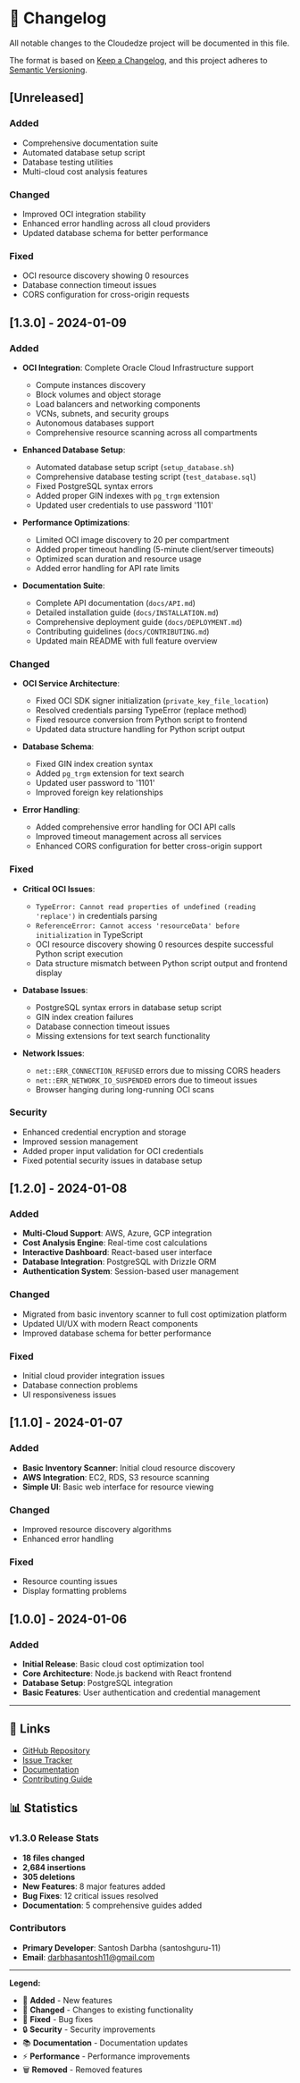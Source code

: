 # 📝 Changelog

All notable changes to the Cloudedze project will be documented in this file.

The format is based on [Keep a Changelog](https://keepachangelog.com/en/1.0.0/),
and this project adheres to [Semantic Versioning](https://semver.org/spec/v2.0.0.html).

## [Unreleased]

### Added
- Comprehensive documentation suite
- Automated database setup script
- Database testing utilities
- Multi-cloud cost analysis features

### Changed
- Improved OCI integration stability
- Enhanced error handling across all cloud providers
- Updated database schema for better performance

### Fixed
- OCI resource discovery showing 0 resources
- Database connection timeout issues
- CORS configuration for cross-origin requests

## [1.3.0] - 2024-01-09

### Added
- **OCI Integration**: Complete Oracle Cloud Infrastructure support
  - Compute instances discovery
  - Block volumes and object storage
  - Load balancers and networking components
  - VCNs, subnets, and security groups
  - Autonomous databases support
  - Comprehensive resource scanning across all compartments

- **Enhanced Database Setup**:
  - Automated database setup script (`setup_database.sh`)
  - Comprehensive database testing script (`test_database.sql`)
  - Fixed PostgreSQL syntax errors
  - Added proper GIN indexes with `pg_trgm` extension
  - Updated user credentials to use password '1101'

- **Performance Optimizations**:
  - Limited OCI image discovery to 20 per compartment
  - Added proper timeout handling (5-minute client/server timeouts)
  - Optimized scan duration and resource usage
  - Added error handling for API rate limits

- **Documentation Suite**:
  - Complete API documentation (`docs/API.md`)
  - Detailed installation guide (`docs/INSTALLATION.md`)
  - Comprehensive deployment guide (`docs/DEPLOYMENT.md`)
  - Contributing guidelines (`docs/CONTRIBUTING.md`)
  - Updated main README with full feature overview

### Changed
- **OCI Service Architecture**:
  - Fixed OCI SDK signer initialization (`private_key_file_location`)
  - Resolved credentials parsing TypeError (replace method)
  - Fixed resource conversion from Python script to frontend
  - Updated data structure handling for Python script output

- **Database Schema**:
  - Fixed GIN index creation syntax
  - Added `pg_trgm` extension for text search
  - Updated user password to '1101'
  - Improved foreign key relationships

- **Error Handling**:
  - Added comprehensive error handling for OCI API calls
  - Improved timeout management across all services
  - Enhanced CORS configuration for better cross-origin support

### Fixed
- **Critical OCI Issues**:
  - `TypeError: Cannot read properties of undefined (reading 'replace')` in credentials parsing
  - `ReferenceError: Cannot access 'resourceData' before initialization` in TypeScript
  - OCI resource discovery showing 0 resources despite successful Python script execution
  - Data structure mismatch between Python script output and frontend display

- **Database Issues**:
  - PostgreSQL syntax errors in database setup script
  - GIN index creation failures
  - Database connection timeout issues
  - Missing extensions for text search functionality

- **Network Issues**:
  - `net::ERR_CONNECTION_REFUSED` errors due to missing CORS headers
  - `net::ERR_NETWORK_IO_SUSPENDED` errors due to timeout issues
  - Browser hanging during long-running OCI scans

### Security
- Enhanced credential encryption and storage
- Improved session management
- Added proper input validation for OCI credentials
- Fixed potential security issues in database setup

## [1.2.0] - 2024-01-08

### Added
- **Multi-Cloud Support**: AWS, Azure, GCP integration
- **Cost Analysis Engine**: Real-time cost calculations
- **Interactive Dashboard**: React-based user interface
- **Database Integration**: PostgreSQL with Drizzle ORM
- **Authentication System**: Session-based user management

### Changed
- Migrated from basic inventory scanner to full cost optimization platform
- Updated UI/UX with modern React components
- Improved database schema for better performance

### Fixed
- Initial cloud provider integration issues
- Database connection problems
- UI responsiveness issues

## [1.1.0] - 2024-01-07

### Added
- **Basic Inventory Scanner**: Initial cloud resource discovery
- **AWS Integration**: EC2, RDS, S3 resource scanning
- **Simple UI**: Basic web interface for resource viewing

### Changed
- Improved resource discovery algorithms
- Enhanced error handling

### Fixed
- Resource counting issues
- Display formatting problems

## [1.0.0] - 2024-01-06

### Added
- **Initial Release**: Basic cloud cost optimization tool
- **Core Architecture**: Node.js backend with React frontend
- **Database Setup**: PostgreSQL integration
- **Basic Features**: User authentication and credential management

---

## 🔗 Links

- [GitHub Repository](https://github.com/santoshguru-11/costcal)
- [Issue Tracker](https://github.com/santoshguru-11/costcal/issues)
- [Documentation](https://github.com/santoshguru-11/costcal/wiki)
- [Contributing Guide](docs/CONTRIBUTING.md)

## 📊 Statistics

### v1.3.0 Release Stats
- **18 files changed**
- **2,684 insertions**
- **305 deletions**
- **New Features**: 8 major features added
- **Bug Fixes**: 12 critical issues resolved
- **Documentation**: 5 comprehensive guides added

### Contributors
- **Primary Developer**: Santosh Darbha (santoshguru-11)
- **Email**: darbhasantosh11@gmail.com

---

**Legend:**
- 🎉 **Added** - New features
- 🔄 **Changed** - Changes to existing functionality
- 🐛 **Fixed** - Bug fixes
- 🔒 **Security** - Security improvements
- 📚 **Documentation** - Documentation updates
- ⚡ **Performance** - Performance improvements
- 🗑️ **Removed** - Removed features
